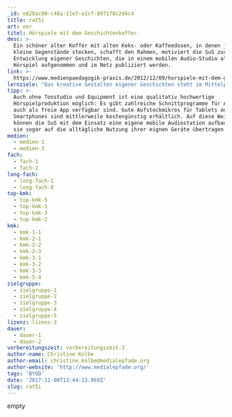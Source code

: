 ```yaml
---
_id: e828ac00-c48a-11e7-a1cf-8971f8c2d4c4
title: rat5i
art: oer
titel: Hörspiele mit dem Geschichtenkoffer
desc: >-
  Ein schöner alter Koffer mit alten Keks- oder Kaffeedosen, in denen je drei
  kleine Gegenstände stecken, schafft den Rahmen, motiviert die SuS zur
  Entwicklung eigener Geschichten, die in einem mobilen Audio-Studio als
  Hörspiel aufgenommen und im Netz publiziert werden.
link: >-
  https://www.medienpaedagogik-praxis.de/2012/12/09/horspiele-mit-dem-geschichtenkoffer/
lernziele: "Das kreative Gestalten eigener Geschichten steht im Mittelpunkt der angeleiteten Hörspielproduktion. Der Einstieg regt mit haptischen Gegenständen die Phantasie an und sorgt für die notwendige Initialzündung, um ins Erzählen zu kommen. Die Aufbereitung der Geschichte als Hörspiel bedeutet einen interessanten Gegenpol zur eher durch Videos dominierten Lebenswelt von SchülerInnen. Die Lernenden werden angeleitet, genau hinzuhören und bekommen als Produzenten einen Blick hinter die Kulissen gelungener Audioentwicklung. \r\nDas Audio als digitales Format bietet ebenso zahlreiche Anknüpfungspunkte zum digitalen Kompetenzerwerb wie andere Formate auch: der kompetente Umgang mit Technologien, die Auseinandersetzung mit urheberrechtlichen Fragen, wie etwa die Einbindung von geschützter Musik, reflektierte Rechercheleistung und die Möglichkeit der Publikation im Internet."
tipp: >-
  Auch ohne Tonstudio und Equipment ist eine qualitativ hochwertige
  Hörspielproduktion möglich: Es gibt zahlreiche Schnittprogramme für Audio, die
  auch als freie App verfügbar sind. Gute Aufsteckmikros für Tablets oder
  Smartphones sind mittlerweile kostengünstig erhältlich. Auf diese Weise
  können die SuS mit dem Einsatz eine eigene mobile Audiostation aufbauen, die
  sie sogar auf die alltägliche Nutzung ihrer eignen Geräte übertragen können.
medien:
  - medien-1
  - medien-3
fach:
  - fach-1
  - fach-2
long-fach:
  - long-fach-1
  - long-fach-8
top-kmk:
  - top-kmk-5
  - top-kmk-1
  - top-kmk-3
  - top-kmk-2
kmk:
  - kmk-1-1
  - kmk-2-1
  - kmk-2-2
  - kmk-2-3
  - kmk-3-1
  - kmk-3-2
  - kmk-3-3
  - kmk-5-4
zielgruppe:
  - zielgruppe-1
  - zielgruppe-2
  - zielgruppe-3
  - zielgruppe-4
  - zielgruppe-5
lizenz: lizenz-3
dauer:
  - dauer-1
  - dauer-2
vorbereitungszeit: vorbereitungszeit-3
author-name: Christine Kolbe
author-email: christine.kolbe@medialepfade.org
author-website: 'http://www.medialepfade.org/'
tags: 'BYOD'
date: '2017-11-08T13:44:13.969Z'
slug: rat5i
---
```

empty
